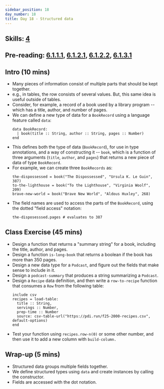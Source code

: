 ```yaml
---
sidebar_position: 18
day_number: 18
title: Day 18 - Structured data
---
```


## Skills: [4](/skills/#(4))

## Pre-reading: [6.1.1.1]({{DCIC_DOMAIN}}/intro-struct-data.html#(part._.A_.First_.Peek_at_.Structured_.Data)), [6.1.2.1]({{DCIC_DOMAIN}}/intro-struct-data.html#(part._struct-data-eg)), [6.1.2.2]({{DCIC_DOMAIN}}/intro-struct-data.html#(part._.Annotations_for_.Structured_.Data)), [6.1.3.1]({{DCIC_DOMAIN}}/intro-struct-data.html#(part._.Extracting_.Fields_from_.Structured_.Data)) 

## Intro (10 mins)
- Many pieces of information consist of multiple parts that should be kept together. 
- e.g., in tables, the row consists of several values. But, this same idea is useful outside of tables.
- Consider, for example, a record of a book used by a library program -- which has a title, author, and number of pages. 
- We can define a new type of data for a `BookRecord` using a language feature called `data`:
  ```pyret
  data BookRecord:
    | book(title :: String, author :: String, pages :: Number)
  end
  ```
- This defines both the type of data (`BookRecord`), for use in type
  annotations, and a way of constructing it -- `book`, which is a function of
  three arguments (`title`, `author`, and `pages`) that returns a new piece of
  data of type `BookRecord`.
- For example, we can create three `BookRecords` as:
  ```pyret
  the-dispossessed = book("The Dispossessed", "Ursula K. Le Guin", 387)
  to-the-lighthouse = book("To the Lighthouse", "Virginia Woolf", 209)
  brave-new-world = book("Brave New World", "Aldous Huxley", 268)
  ```
- The field names are used to access the parts of the `BookRecord`, using the
  dotted "field access" notation:
  ```
  the-disposesssed.pages # evaluates to 387
  ```

## Class Exercise (45 mins)
- Design a function that returns a "summary string" for a book, including the
  title, author, and pages.
- Design a function `is-long-book` that returns a boolean if the book has more than 350 pages.
- Design a new data type for a `Podcast`, and figure out the fields that make
  sense to include in it.
- Design a `podcast-summary` that produces a string summarizing a `Podcast`.
- Design a `Recipe` data definition, and then write a `row-to-recipe` function
  that consumes a `Row` from the following table:
  ```pyret
  include csv
  recipes = load-table:
    title :: String,
    servings :: Number,
    prep-time :: Number
    source: csv-table-url("https://pdi.run/f25-2000-recipes.csv", default-options)
  end
  ```
- Test your function using `recipes.row-n(0)` or some other number, and 
  then use it to add a new column with `build-column.`


## Wrap-up (5 mins)
- Structured data groups multiple fields together.
- We define structured types using `data` and create instances by calling the constructor.
- Fields are accessed with the dot notation.
